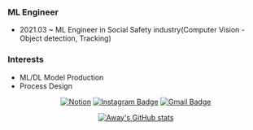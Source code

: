 <div align=center>


</div>

### ML Engineer
- 2021.03 ~ ML Engineer in Social Safety industry(Computer Vision - Object detection, Tracking)


### Interests
- ML/DL Model Production
- Process Design

<div align=center>

<!-- [![Portfolio Badge](http://img.shields.io/badge/-Tech%20blog-black?style=flat-square&logo=github&link=https://one-jeong.github.io/away_blog/)](https://one-jeong.github.io//away_blog/)  -->
[![Notion](https://img.shields.io/badge/Portfolio-%23000000.svg?style=for-the-badge&logo=notion&logoColor=white&link=https://wannaway.oopy.io/)](https://wannaway.oopy.io)
[![Instagram Badge](https://img.shields.io/badge/-Instagram-dd2a7b?style=flat-square&logo=instagram&logoColor=white&link=https://www.instagram.com/a_w_ay/)](https://www.instagram.com/a_w_ay/) 
[![Gmail Badge](https://img.shields.io/badge/-Gmail-d14836?style=flat-square&logo=Gmail&logoColor=white&link=mailto:itzmewj97@gmail.com)](mailto:itzmewj97@gmail.com)
  
[![Away's GitHub stats](https://github-readme-stats.vercel.app/api?username=one-jeong)](https://github.com/one-jeong/github-readme-stats)

</div>

